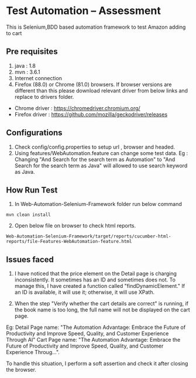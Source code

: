 
# Test Automation – Assessment

This is Selenium,BDD based automation framework to test Amazon adding to cart

## Pre requisites
1. java : 1.8
2. mvn : 3.6.1
3. Internet connection 
4. Firefox (88.0) or Chrome (81.0) browsers. 
If browser versions are different than this please download relevant driver from below links and replace to drivers 
folder.
* Chrome driver : https://chromedriver.chromium.org/
* Firefox driver : https://github.com/mozilla/geckodriver/releases

## Configurations

1. Check config/config.properties to setup url , browser and headed.
2. Using features/WebAutomation.feature can change some test data.
Eg : 
Changing "And Search for the search term as Automation" to "And Search for the search term as Java" will allowed to use search keyword as Java.

## How Run Test

1. In Web-Automation-Selenium-Framework folder run below command

```
mvn clean install
```
2. Open below file on browser to check html reports.

```Web-Automation-Selenium-Framework/target/reports/cucumber-html-reports/file-Features-WebAutomation-feature.html``` 

## Issues faced

1. I have noticed that the price element on the Detail page is charging inconsistently. It sometimes has an ID and sometimes does not. To manage this, I have created a function called "findDynamicElement." If an ID is available, it will use it; otherwise, it will use XPath.

2. When the step "Verify whether the cart details are correct" is running, if the book name is too long, the full name will not be displayed on the cart page. 

Eg: 
Detail Page name: "The Automation Advantage: Embrace the Future of Productivity and Improve Speed, Quality, and Customer Experience Through AI" 
Cart Page name: "The Automation Advantage: Embrace the Future of Productivity and Improve Speed, Quality, and Customer Experience Throug…".

To handle this situation, I perform a soft assertion and check it after closing the browser.